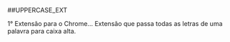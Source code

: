##UPPERCASE_EXT

1° Extensão para o Chrome... Extensão que passa todas as letras de uma palavra para caixa alta.
